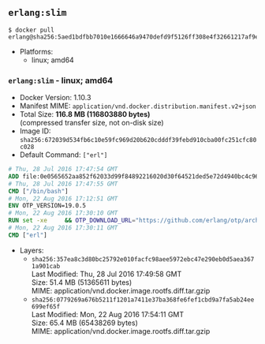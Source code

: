 ## `erlang:slim`

```console
$ docker pull erlang@sha256:5aed1bdfbb7010e1666646a9470defd9f5126ff308e4f32661217af9ed1caf1d
```

-	Platforms:
	-	linux; amd64

### `erlang:slim` - linux; amd64

-	Docker Version: 1.10.3
-	Manifest MIME: `application/vnd.docker.distribution.manifest.v2+json`
-	Total Size: **116.8 MB (116803880 bytes)**  
	(compressed transfer size, not on-disk size)
-	Image ID: `sha256:672039d534fb6c10e59fc969d20b620cdddf39febd910cba00fc251cfc80c028`
-	Default Command: `["erl"]`

```dockerfile
# Thu, 28 Jul 2016 17:47:54 GMT
ADD file:0e0565652aa852f62033d99f84892216020d30f64521ded5e72d4940bc4c9697 in /
# Thu, 28 Jul 2016 17:47:55 GMT
CMD ["/bin/bash"]
# Mon, 22 Aug 2016 17:12:51 GMT
ENV OTP_VERSION=19.0.5
# Mon, 22 Aug 2016 17:30:10 GMT
RUN set -xe 	&& OTP_DOWNLOAD_URL="https://github.com/erlang/otp/archive/OTP-${OTP_VERSION}.tar.gz" 	&& OTP_DOWNLOAD_SHA256="1cf9e6e9519b7191607f37045a7660bb0c70c285bb591dd2b3fca62e06403540" 	&& runtimeDeps=' 		libodbc1 		libssl1.0.0 		libsctp1 	' 	&& buildDeps=' 		curl 		ca-certificates 		autoconf 		gcc 		make 		libncurses-dev 		unixodbc-dev 		libssl-dev 		libsctp-dev 	' 	&& apt-get update 	&& apt-get install -y --no-install-recommends $runtimeDeps 	&& apt-get install -y --no-install-recommends $buildDeps 	&& curl -fSL -o otp-src.tar.gz "$OTP_DOWNLOAD_URL" 	&& echo "$OTP_DOWNLOAD_SHA256 otp-src.tar.gz" | sha256sum -c - 	&& mkdir -p /usr/src/otp-src 	&& tar -xzf otp-src.tar.gz -C /usr/src/otp-src --strip-components=1 	&& rm otp-src.tar.gz 	&& cd /usr/src/otp-src 	&& ./otp_build autoconf 	&& ./configure --enable-sctp 	&& make -j$(nproc) 	&& make install 	&& find /usr/local -name examples | xargs rm -rf 	&& apt-get purge -y --auto-remove $buildDeps 	&& rm -rf /usr/src/otp-src /var/lib/apt/lists/*
# Mon, 22 Aug 2016 17:30:11 GMT
CMD ["erl"]
```

-	Layers:
	-	`sha256:357ea8c3d80bc25792e010facfc98aee5972ebc47e290eb0d5aea3671a901cab`  
		Last Modified: Thu, 28 Jul 2016 17:49:58 GMT  
		Size: 51.4 MB (51365611 bytes)  
		MIME: application/vnd.docker.image.rootfs.diff.tar.gzip
	-	`sha256:0779269a676b5211f1201a7411e37ba368fe6fef1cbd9a7fa5ab24ee699ef65f`  
		Last Modified: Mon, 22 Aug 2016 17:54:11 GMT  
		Size: 65.4 MB (65438269 bytes)  
		MIME: application/vnd.docker.image.rootfs.diff.tar.gzip
